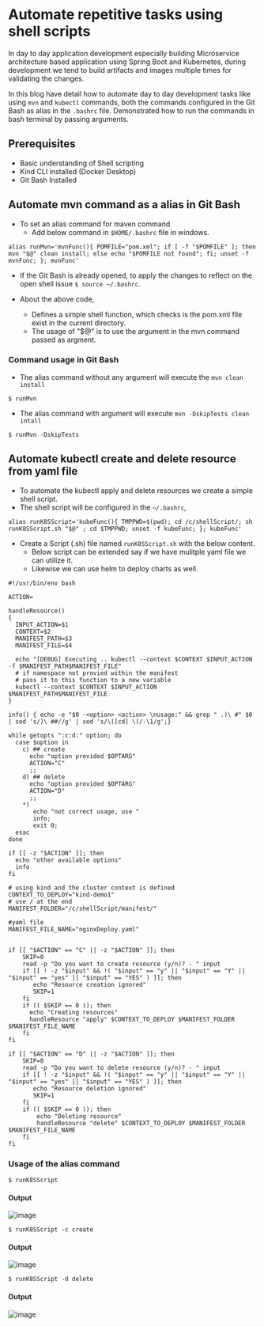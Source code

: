 # Automate repetitive tasks using shell scripts

In day to day application development especially building Microservice architecture based application using Spring Boot and  Kubernetes, during development we tend to build artifacts and images multiple times for validating the changes.

In this blog have detail how to automate day to day development tasks like using `mvn` and `kubectl` commands, both the commands configured in the Git Bash as alias in the `.bashrc` file. Demonstrated how to run the commands in bash terminal by passing arguments.

## Prerequisites

   - Basic understanding of Shell scripting
   - Kind CLI installed (Docker Desktop)
   - Git Bash Installed

## Automate mvn command as a alias in Git Bash

 - To set an alias command for maven command 
    - Add below command in `$HOME/.bashrc` file in windows.

```
alias runMvn='mvnFunc(){ POMFILE="pom.xml"; if [ -f "$POMFILE" ]; then mvn "$@" clean install; else echo "$POMFILE not found"; fi; unset -f mvnFunc; }; mvnFunc'
```

- If the Git Bash is already opened, to apply the changes to reflect on the open shell issue `$ source ~/.bashrc`.

- About the above code,
   - Defines a simple shell function, which checks is the pom.xml file exist in the current directory.
   - The usage of "$@" is to use the argument in the mvn command passed as argment.

### Command usage in Git Bash

- The alias command without any argument will execute the `mvn clean install`
```
$ runMvn
```

- The alias command with argument will execute `mvn -DskipTests clean intall`
```
$ runMvn -DskipTests
```

## Automate kubectl create and delete resource from yaml file

- To automate the kubectl apply and delete resources we create a simple shell script.
- The shell script will be configured in the `~/.bashrc`, 

```
alias runK8SScript='kubeFunc(){ TMPPWD=$(pwd); cd /c/shellScript/; sh runK8SScript.sh "$@" ; cd $TMPPWD; unset -f kubeFunc; }; kubeFunc'
```

- Create a Script (.sh) file named `runK8SScript.sh` with the below content.
   - Below script can be extended say if we have mulitple yaml file we can utilize it.
   - Likewise we can use helm to deploy charts as well.

```
#!/usr/bin/env bash

ACTION=

handleResource()
{
  INPUT_ACTION=$1
  CONTEXT=$2
  MANIFEST_PATH=$3
  MANIFEST_FILE=$4
  
  echo "[DEBUG] Executing .. kubectl --context $CONTEXT $INPUT_ACTION -f $MANIFEST_PATH$MANIFEST_FILE"
  # if namespace not provied within the manifest 
  # pass it to this function to a new variable
  kubectl --context $CONTEXT $INPUT_ACTION $MANIFEST_PATH$MANIFEST_FILE
}

info() { echo -e "$0 -<option> <action> \nusage:" && grep " .)\ #" $0 | sed 's/)\ ##//g' | sed 's/\([cd] \)/-\1/g';}

while getopts ":c:d:" option; do
  case $option in
    c) ## create
      echo "option provided $OPTARG"
      ACTION="C"
      ;;
    d) ## delete
      echo "option provided $OPTARG"
      ACTION="D"
      ;;
    *) 
       echo "not correct usage, use "
       info;
       exit 0;
  esac
done

if [[ -z "$ACTION" ]]; then 
  echo "other available options"
  info
fi

# using kind and the cluster context is defined
CONTEXT_TO_DEPLOY="kind-demo1"
# use / at the end
MANIFEST_FOLDER="/c/shellScript/manifest/"

#yaml file
MANIFEST_FILE_NAME="nginxDeploy.yaml"


if [[ "$ACTION" == "C" || -z "$ACTION" ]]; then
    SKIP=0
    read -p "Do you want to create resource (y/n)? - " input
    if [[ ! -z "$input" && !( "$input" == "y" || "$input" == "Y" || "$input" == "yes" || "$input" == "YES" ) ]]; then 
       echo "Resource creation ignored"
       SKIP=1
    fi
    if (( $SKIP == 0 )); then 
      echo "Creating resources"
      handleResource "apply" $CONTEXT_TO_DEPLOY $MANIFEST_FOLDER $MANIFEST_FILE_NAME
    fi
fi

if [[ "$ACTION" == "D" || -z "$ACTION" ]]; then 
    SKIP=0
    read -p "Do you want to delete resource (y/n)? - " input
    if [[ ! -z "$input" && !( "$input" == "y" || "$input" == "Y" || "$input" == "yes" || "$input" == "YES" ) ]]; then 
       echo "Resource deletion ignored"
       SKIP=1
    fi
    if (( $SKIP == 0 )); then 
        echo "Deleting resource"
        handleResource "delete" $CONTEXT_TO_DEPLOY $MANIFEST_FOLDER $MANIFEST_FILE_NAME
    fi
fi
```

###  Usage of the alias command

```
$ runK8SScript 
```

#### Output

![image](https://github.com/thirumurthis/Learnings/assets/6425536/9068927b-fe43-47c0-8e43-17f33a769a73)

```
$ runK8SScript -c create
```

#### Output 

![image](https://github.com/thirumurthis/Learnings/assets/6425536/34ccaee5-e5f3-4d79-91ab-8facd62799eb)

```
$ runK8SScript -d delete
```

#### Output

![image](https://github.com/thirumurthis/Learnings/assets/6425536/4cedf531-d884-4b65-afb7-1c354468dab2)
